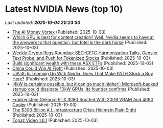 # Latest NVIDIA News (top 10)
_Last updated: **2025-10-04 20:23:50**_

- [The AI Money Vortex](https://www.theatlantic.com/newsletters/archive/2025/10/open-ai-money-vortex/684455/) (Published: 2025-10-03)
- [Which GPU is best for content creation? Well, Nvidia seems to have all the answers to that question, but Intel is the dark horse](https://www.techradar.com/pro/which-gpu-is-best-for-content-creation-well-nvidia-seems-to-have-all-the-answers-to-that-question-but-intel-is-the-dark-horse) (Published: 2025-10-03)
- [Weekly Crypto Regs Roundup: SEC–CFTC Harmonization Talks, Gensler Text Probe, and Push for Tokenized Stocks](https://cryptonews.com/news/crypto-regulation-roundup-sec-cftc-harmonization-talks-gensler-text-probe-and-push-for-tokenized-stocks/) (Published: 2025-10-03)
- [Build significant wealth with these ASX ETFs](https://www.fool.com.au/2025/10/04/build-significant-wealth-with-these-asx-etfs/) (Published: 2025-10-03)
- [China Could Win AI Fight](https://dailycaller.com/2025/10/03/china-could-win-artificial-intelligence-fight-deepseek/) (Published: 2025-10-03)
- [UiPath Is Teaming Up With Nvidia. Does That Make PATH Stock a Buy Here?](https://biztoc.com/x/ff77860298a32d74) (Published: 2025-10-03)
- ['4kW is certainly possible, but it can go much higher': Microsoft-backed startup could dissipate 10kW GPUs, its founder confirms](https://www.techradar.com/pro/4kw-is-certainly-possible-but-it-can-go-much-higher-microsoft-backed-startup-could-dissipate-10kw-gpus-its-founder-confirms) (Published: 2025-10-03)
- [Frankenstein GeForce RTX 3080 Spotted With 20GB VRAM And 4090 Cooler](https://hothardware.com/news/frankenstein-geforce-rtx-3080-spotted-with-20gb-vram-and-4090-cooler) (Published: 2025-10-03)
- [The $300 Billion A.I. Infrastructure Crisis Hiding in Plain Sight](https://observer.com/2025/10/ai-infrastructure-crisis-300-billion/) (Published: 2025-10-03)
- [Topaz Video 1.0.1](https://post.rlsbb.to/topaz-video-1-0-1/) (Published: 2025-10-03)
